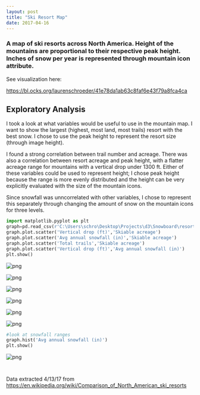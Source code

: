 ```yaml
---
layout: post
title: "Ski Resort Map"
date: 2017-04-16
---
```

### A map of ski resorts across North America. Height of the mountains are proportional to their respective peak height. Inches of snow per year is represented through mountain icon attribute.

See visualization here:

https://bl.ocks.org/laurenschroeder/41e78da1ab63c8faf6e43f79a8fca4ca

## Exploratory Analysis

I took a look at what variables would be useful to use in the mountain map. I want to show the largest (highest, most land, most trails) resort with the best snow. I chose to use the peak height to represent the resort size (through image height). 

I found a strong correlation between trail number and acreage. There was also a correlation between resort acreage and peak height, with a flatter acreage range for mountains with a vertical drop under 1300 ft. Either of these variables could be used to represent height; I chose peak height because the range is more evenly distributed and the height can be very explicitly evaluated with the size of the mountain icons.

Since snowfall was unncorrelated with other variables, I chose to represent this separately through changing the amount of snow on the mountain icons for three levels.


```python
import matplotlib.pyplot as plt
graph=pd.read_csv(r'C:\Users\schro\Desktop\Projects\d3\Snowboard\resorts_df2.csv', header=0)
graph.plot.scatter('Vertical drop (ft)','Skiable acreage')
graph.plot.scatter('Avg annual snowfall (in)','Skiable acreage')
graph.plot.scatter('Total trails','Skiable acreage')
graph.plot.scatter('Vertical drop (ft)','Avg annual snowfall (in)')
plt.show()
```


![png](output_8_0.png)



![png](output_8_1.png)



![png](output_8_3.png)



![png](output_8_4.png)



![png](output_8_5.png)



![png](output_8_6.png)



```python
#look at snowfall ranges
graph.hist('Avg annual snowfall (in)')
plt.show()
```



![png](output_9_1.png)



```python

```


```python

```




Data extracted 4/13/17 from https://en.wikipedia.org/wiki/Comparison_of_North_American_ski_resorts